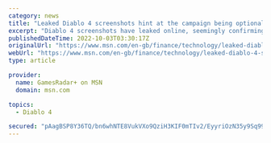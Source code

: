 ```yaml
---
category: news
title: "Leaked Diablo 4 screenshots hint at the campaign being optional"
excerpt: "Diablo 4 screenshots have leaked online, seemingly confirming that you can skip the game's campaign after beating it once. Over the past weekend, the Twitter user below uploaded four images, ..."
publishedDateTime: 2022-10-03T03:30:17Z
originalUrl: "https://www.msn.com/en-gb/finance/technology/leaked-diablo-4-screenshots-hint-at-the-campaign-being-optional/ar-AA12xqE6"
webUrl: "https://www.msn.com/en-gb/finance/technology/leaked-diablo-4-screenshots-hint-at-the-campaign-being-optional/ar-AA12xqE6"
type: article

provider:
  name: GamesRadar+ on MSN
  domain: msn.com

topics:
  - Diablo 4

secured: "pAagBSP8Y36TQ/bn6whNTE8VukVXo9QziH3KIF0mTIv2/EyyriOzN35y9Sq993ofClF5+D1QAQISa1G8zWlZkiI2rEomd6ADnJpJ/P3MgJ/40A2W6+Y6FDTfUf+k9KKuJgG14sux5g78sD2FaszlYxNC+aakVzNQvxVWOkKIbIBoElVJL7TEmcE4Ht1c3MbN/LpyW2sHMN2SWIjYh7zw9mZBlvmBPDyOz9vPK8qlfOs0AolnlTVZjRltQYR6jUyOjhPqEnYcsBvs22AvryJ84CmKuRJ0upRUx0Ko8mGWXTDLFObF4lNt7/ldZrjmheAvZ+2Ta/c5AL5/xQ71dxjdDEDdyVfpStssClfSTIDNUNw=;S9JGj6U8cJX5vK+QkF4kSg=="
---
```



